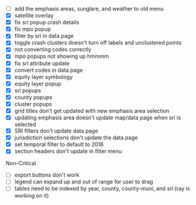  - [ ] add the emphasis areas, sunglare, and weather to old menu
 - [x] satellite overlay
 - [x] fix sri popup crash details
 - [x] fix mpo popup
 - [x] filter by sri in data page
 - [x] toggle crash clusters doesn't turn off labels and unclustered points
 - [x] not converting codes correctly
 - [x] mpo popups not showing up hmmmm
 - [x] fix sri attribute update
 - [x] convert codes in data page
 - [x] equity layer symbology
 - [x] equity layer popup
 - [x] sri popups
 - [x] county popups 
 - [x] cluster popups
 - [x] grid titles don't get updated with new emphasis area selection
 - [x] updating emphasis area doesn't update map/data page when sri is selected
 - [x] SRI filters don't update data page
 - [x] jurisdiction selections don't update the data page
 - [x] set temporal filter to default to 2016
 - [x] section headers don't update in filter menu

Non-Critical
 - [ ] export buttons don't work
 - [ ] legend can expand up and out of range for user to drag
 - [ ] tables need to be indexed by year, county, county-muni, and sri (ray is working on it)